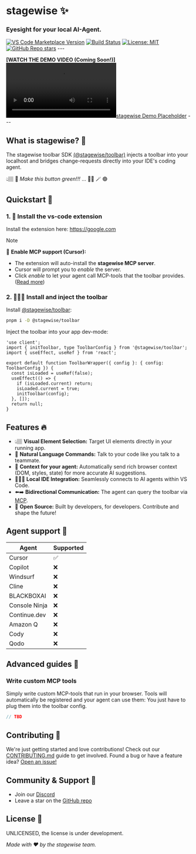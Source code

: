 # stagewise ✨

### Eyesight for your local AI-Agent.

[![VS Code Marketplace Version](https://img.shields.io/visual-studio-marketplace/v/YOUR_PUBLISHER_NAME.stagewise-vscode?style=flat-square&label=VS%20Code%20Marketplace)](https://marketplace.visualstudio.com/items?itemName=YOUR_PUBLISHER_NAME.stagewise-vscode) [![Build Status](https://img.shields.io/github/actions/workflow/status/YOUR_ORG/stagewise/ci.yml?branch=main&style=flat-square)](https://github.com/YOUR_ORG/stagewise/actions) [![License: MIT](https://img.shields.io/badge/License-MIT-yellow.svg?style=flat-square)](https://opensource.org/licenses/MIT) [![GitHub Repo stars](https://img.shields.io/github/stars/YOUR_ORG/stagewise?style=flat-square)](https://github.com/YOUR_ORG/stagewise) ---

**[WATCH THE DEMO VIDEO (Coming Soon!)]** [![stagewise Demo Placeholder](https://storage.googleapis.com/gtv-videos-bucket/sample/ForBiggerMeltdowns.mp4)](YOUR_DEMO_VIDEO_LINK_HERE) ---

## What is stagewise? 🤔

The stagewise toolbar SDK [(@stagewise/toolbar)]() injects a toolbar into your localhost and bridges change-requests directly into your IDE's coding agent. 

👆🏽 💬 *Make this button green!!!* ...  🧙🏽 🪄 🟢

## Quickstart 📖

### 1. 🧩 **Install the vs-code extension** 

Install the extension here: https://google.com

> [!NOTE]
> 💬 **Enable MCP support (Cursor):** 
> - The extension will auto-install the **stagewise MCP server**.
> - Cursor will prompt you to *enable* the server.
> - Click *enable* to let your agent call MCP-tools that the toolbar provides. ([Read more](#write-custom-mcp-tools))

### 2. 👨🏽‍💻 **Install and inject the toolbar**

Install [@stagewise/toolbar]():
```bash
pnpm i -D @stagewise/toolbar
```

Inject the toolbar into your app dev-mode:
```tsx
'use client';
import { initToolbar, type ToolbarConfig } from '@stagewise/toolbar';
import { useEffect, useRef } from 'react';

export default function ToolbarWrapper({ config }: { config: ToolbarConfig }) {
  const isLoaded = useRef(false);
  useEffect(() => {
    if (isLoaded.current) return;
    isLoaded.current = true;
    initToolbar(config);
  }, []);
  return null;
}
```

## Features 🔥

* 👆🏽 **Visual Element Selection:** Target UI elements directly in your running app.
* 💬 **Natural Language Commands:** Talk to your code like you talk to a teammate.
* 🤖 **Context for your agent:** Automatically send rich browser context (DOM, styles, state) for more accurate AI suggestions.
* 👨🏽‍💻 **Local IDE Integration:** Seamlessly connects to AI agents within VS Code.
* ⬅️➡️ **Bidirectional Communication:** The agent can query the toolbar via [MCP](https://modelcontextprotocol.io/).
* 📖 **Open Source:** Built by developers, for developers. Contribute and shape the future!

## Agent support 🤖

| **Agent** | **Supported** |
| --- | --- |
| Cursor | ✅ |
| Copilot | ❌ |
| Windsurf | ❌ |
| Cline | ❌ |
| BLACKBOXAI | ❌ |
| Console Ninja | ❌ |
| Continue.dev | ❌ |
| Amazon Q | ❌ |
| Cody | ❌ |
| Qodo | ❌ |

## Advanced guides 🧪

### Write custom MCP tools

Simply write custom MCP-tools that run in your browser. Tools will automatically be registered and your agent can use them: You just have to plug them into the toolbar config.

```typescript
// TBD
```

## Contributing 🤝

We're just getting started and love contributions! Check out our [CONTRIBUTING.md](https://github.com/YOUR_ORG/stagewise/blob/main/CONTRIBUTING.md) guide to get involved. Found a bug or have a feature idea? [Open an issue!](https://github.com/YOUR_ORG/stagewise/issues) 

## Community & Support 💬

* Join our [Discord](#) 
* Leave a star on the [GitHub repo]()

## License 📜

<!-- stagewise is open-source and licensed under the [MIT License](https://github.com/YOUR_ORG/stagewise/blob/main/LICENSE). --- -->
UNLICENSED, the license is under development.

*Made with ❤️ by the stagewise team.*